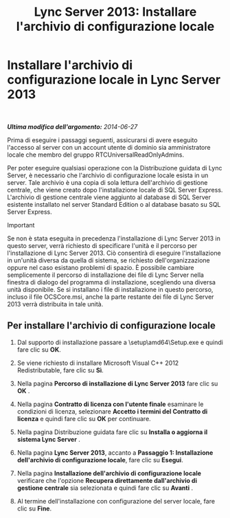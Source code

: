﻿---
title: "Lync Server 2013: Installare l'archivio di configurazione locale"
TOCTitle: Installare l'archivio di configurazione locale
ms:assetid: b563030d-d338-411f-9611-28d5eb4b3238
ms:mtpsurl: https://technet.microsoft.com/it-it/library/Gg412874(v=OCS.15)
ms:contentKeyID: 49301732
ms.date: 08/24/2015
mtps_version: v=OCS.15
ms.translationtype: HT
---

# Installare l'archivio di configurazione locale in Lync Server 2013

 

_**Ultima modifica dell'argomento:** 2014-06-27_

Prima di eseguire i passaggi seguenti, assicurarsi di avere eseguito l'accesso al server con un account utente di dominio sia amministratore locale che membro del gruppo RTCUniversalReadOnlyAdmins.

Per poter eseguire qualsiasi operazione con la Distribuzione guidata di Lync Server, è necessario che l'archivio di configurazione locale esista in un server. Tale archivio è una copia di sola lettura dell'archivio di gestione centrale, che viene creato dopo l'installazione locale di SQL Server Express. L'archivio di gestione centrale viene aggiunto al database di SQL Server esistente installato nel server Standard Edition o al database basato su SQL Server Express.

> [!important]  
> Se non è stata eseguita in precedenza l'installazione di Lync Server 2013 in questo server, verrà richiesto di specificare l'unità e il percorso per l'installazione di Lync Server 2013. Ciò consentirà di eseguire l'installazione in un'unità diversa da quella di sistema, se richiesto dell'organizzazione oppure nel caso esistano problemi di spazio. È possibile cambiare semplicemente il percorso di installazione dei file di Lync Server nella finestra di dialogo del programma di installazione, scegliendo una diversa unità disponibile. Se si installano i file di installazione in questo percorso, incluso il file OCSCore.msi, anche la parte restante dei file di Lync Server 2013 verrà distribuita in tale unità.

## Per installare l'archivio di configurazione locale

1.  Dal supporto di installazione passare a \\setup\\amd64\\Setup.exe e quindi fare clic su **OK**.

2.  Se viene richiesto di installare Microsoft Visual C++ 2012 Redistributable, fare clic su **Sì**.

3.  Nella pagina **Percorso di installazione di Lync Server 2013** fare clic su **OK** .

4.  Nella pagina **Contratto di licenza con l'utente finale** esaminare le condizioni di licenza, selezionare **Accetto i termini del Contratto di licenza** e quindi fare clic su **OK** per continuare.

5.  Nella pagina Distribuzione guidata fare clic su **Installa o aggiorna il sistema Lync Server** .

6.  Nella pagina **Lync Server 2013**, accanto a **Passaggio 1: Installazione dell'archivio di configurazione locale**, fare clic su **Esegui**.

7.  Nella pagina **Installazione dell'archivio di configurazione locale** verificare che l'opzione **Recupera direttamente dall'archivio di gestione centrale** sia selezionata e quindi fare clic su **Avanti** .

8.  Al termine dell'installazione con configurazione del server locale, fare clic su **Fine**.

